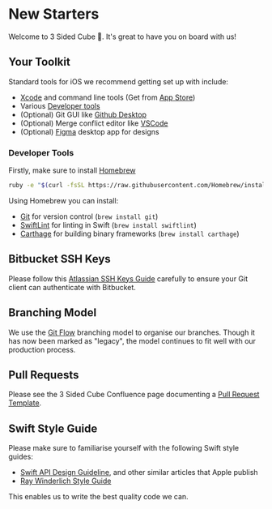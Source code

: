 # New Starters
Welcome to 3 Sided Cube 👋. It's great to have you on board with us!

## Your Toolkit
Standard tools for iOS we recommend getting set up with include:

* [Xcode](https://developer.apple.com/xcode/) and command line tools (Get from [App Store](https://apps.apple.com/gb/app/xcode/id497799835))
* Various [Developer tools](#developer-tools)
* (Optional) Git GUI like [Github Desktop](https://desktop.github.com/)
* (Optional) Merge conflict editor like [VSCode](https://code.visualstudio.com/)
* (Optional) [Figma](https://www.figma.com/downloads/) desktop app for designs

### Developer Tools

Firstly, make sure to install [Homebrew](https://brew.sh/)
```bash
ruby -e "$(curl -fsSL https://raw.githubusercontent.com/Homebrew/install/master/install)"
```

Using Homebrew you can install:

* [Git](https://git-scm.com/) for version control (`brew install git`)
* [SwiftLint](https://github.com/realm/SwiftLint) for linting in Swift (`brew install swiftlint`)
* [Carthage](https://github.com/Carthage/Carthage) for building binary frameworks (`brew install carthage`)

## Bitbucket SSH Keys
Please follow this [Atlassian SSH Keys Guide](https://support.atlassian.com/bitbucket-cloud/docs/set-up-an-ssh-key/) carefully to ensure your Git client can authenticate with Bitbucket.

## Branching Model
We use the [Git Flow](https://www.atlassian.com/git/tutorials/comparing-workflows/gitflow-workflow) branching model to organise our branches.
Though it has now been marked as "legacy", the model continues to fit well with our production process.

## Pull Requests
Please see the 3 Sided Cube Confluence page documenting a [Pull Request Template](https://3sidedcube.atlassian.net/l/cp/znE3vJNA).

## Swift Style Guide
Please make sure to familiarise yourself with the following Swift style guides:

* [Swift API Design Guideline](https://www.swift.org/documentation/api-design-guidelines/), and other similar articles that Apple publish
* [Ray Winderlich Style Guide](https://github.com/kodecocodes/swift-style-guide)

This enables us to write the best quality code we can.
